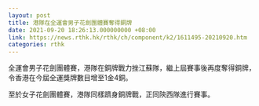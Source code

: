```yaml
---
layout: post
title: 港隊在全運會男子花劍團體賽奪得銅牌
date: 2021-09-20 18:26:13.000000000 +08:00
link: https://news.rthk.hk/rthk/ch/component/k2/1611495-20210920.htm
categories: rthk
---
```


全運會男子花劍團體賽，港隊在銅牌戰力挫江蘇隊，繼上屆賽事後再度奪得銅牌，令香港在今屆全運獎牌數目增至1金4銅。

至於女子花劍團體賽，港隊同樣躋身銅牌戰，正同陝西隊進行賽事。
